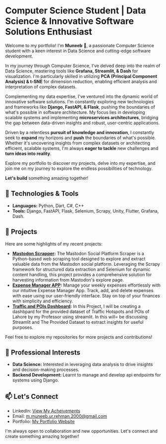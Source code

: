 # Computer Science Student | Data Science & Innovative Software Solutions Enthusiast

Welcome to my portfolio! I'm **Muneeb** 👋, a passionate Computer Science student with a keen interest in Data Science and cutting-edge software development.


In my journey through Computer Science, I've delved deep into the realm of Data Science, mastering tools like **Grafana, Streamlit, & Dash** for visualization. I'm particularly skilled in utilizing **PCA (Principal Component Analysis) & t-SNE** for dimension reduction, enabling efficient analysis and interpretation of complex datasets.


Complementing my data expertise, I've ventured into the dynamic world of innovative software solutions. I'm constantly exploring new technologies and frameworks like **Django, FastAPI, & Flask**, pushing the boundaries of what's possible in software architecture. My focus lies in developing scalable systems and implementing **microservices architectures**, bridging the gap between data-driven insights and robust, user-centric applications.


Driven by a relentless **pursuit of knowledge and innovation**, I constantly seek to **expand** my horizons and **push** the boundaries of what's possible. Whether it's uncovering insights from complex datasets or architecting efficient, scalable systems, I'm always **eager to tackle** new challenges and **turn ideas into reality**.


Explore my portfolio to discover my projects, delve into my expertise, and join me on my journey to explore the endless possibilities of technology.


**Let's build** something amazing together!

## 🔧 Technologies & Tools

- **Languages:** Python, Dart, C#, C++
- **Tools:** Django, FastAPI, Flask, Selenium, Scrapy, Unity, Flutter, Grafana, Dash.

## 🚀 Projects

Here are some highlights of my recent projects:

- **[Mastodon Scrapper](https://github.com/Muneeb1030/WebScrapper_Mastodon):** The Mastodon Social Platform Scraper is a Python-based web scraping tool designed to explore and extract valuable data from the Mastodon social platform. Leveraging the Scrapy framework for structured data extraction and Selenium for dynamic content handling, this project provides a comprehensive solution for harvesting information from Mastodon's explore page.
- **[Expense Manager APP](https://github.com/Muneeb1030/Expense-Manager-Flutter):** Manage your weekly expenses effortlessly with our intuitive Expense Manager App. Track, add, and delete expenses with ease using our user-friendly interface. Stay on top of your finances with simplicity and efficiency. 
- **[Traffic and POIs Dashboard](https://lahoretraffichotspotsandpois.streamlit.app/):** In this Project, I will be creating a dashbpard for the provided dataset of Traffic Hotspots and POIs of Lahore by my Professor using streamlit. In this will= be discussing Streamlit and The Provided Dataset to extract insights for useful purposes.

Feel free to explore my repositories for more projects and contributions!

## 💼 Professional Interests

- **Data Science:** Interested in leveraging data analysis to drive insights and decision-making processes.
- **Backend Development:** Learnt to manage and develop api endpoints for systems using Django.

## 📫 Let's Connect

- LinkedIn: [View My Acheivements](https://www.linkedin.com/in/muhammad-muneeb-ur-rehman-75482527a/)
- Email: m.muneeb.ur.rehman.2000@gmail.com
- Portfolio: [My Portfolio Website](https://muhammadmuneeburrehman.vercel.app/)

I'm always open to collaboration and new opportunities. Let's connect and create something amazing together!

